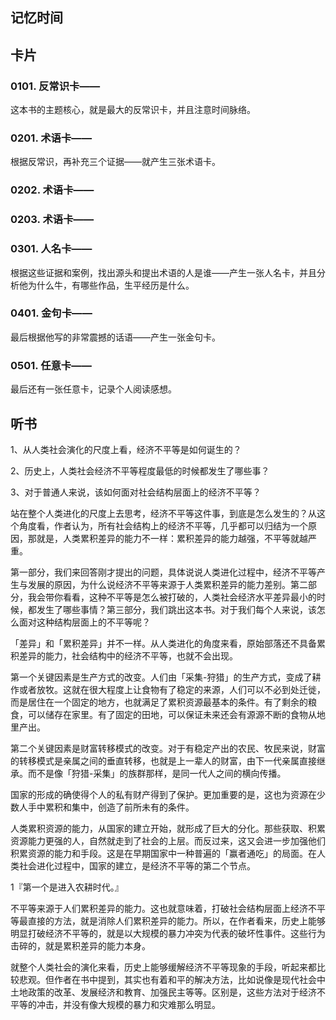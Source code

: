 ## 记忆时间

## 卡片

### 0101. 反常识卡——

这本书的主题核心，就是最大的反常识卡，并且注意时间脉络。

### 0201. 术语卡——

根据反常识，再补充三个证据——就产生三张术语卡。

### 0202. 术语卡——

### 0203. 术语卡——

### 0301. 人名卡——

根据这些证据和案例，找出源头和提出术语的人是谁——产生一张人名卡，并且分析他为什么牛，有哪些作品，生平经历是什么。

### 0401. 金句卡——

最后根据他写的非常震撼的话语——产生一张金句卡。

### 0501. 任意卡——

最后还有一张任意卡，记录个人阅读感想。

## 听书

1、从人类社会演化的尺度上看，经济不平等是如何诞生的？

2、历史上，人类社会经济不平等程度最低的时候都发生了哪些事？

3、对于普通人来说，该如何面对社会结构层面上的经济不平等？

站在整个人类进化的尺度上去思考，经济不平等这件事，到底是怎么发生的？从这个角度看，作者认为，所有社会结构上的经济不平等，几乎都可以归结为一个原因，那就是，人类累积差异的能力不一样：累积差异的能力越强，不平等就越严重。

第一部分，我们来回答刚才提出的问题，具体说说人类进化过程中，经济不平等产生与发展的原因，为什么说经济不平等来源于人类累积差异的能力差别。第二部分，我会带你看看，这种不平等是怎么被打破的，人类社会经济水平差异最小的时候，都发生了哪些事情？第三部分，我们跳出这本书。对于我们每个人来说，该怎么面对这种结构层面上的不平等呢？

「差异」和「累积差异」并不一样。从人类进化的角度来看，原始部落还不具备累积差异的能力，社会结构中的经济不平等，也就不会出现。

第一个关键因素是生产方式的改变。人们由「采集-狩猎」的生产方式，变成了耕作或者放牧。这就在很大程度上让食物有了稳定的来源，人们可以不必到处迁徙，而是居住在一个固定的地方，也就满足了累积资源最基本的条件。有了剩余的粮食，可以储存在家里。有了固定的田地，可以保证未来还会有源源不断的食物从地里产出。

第二个关键因素是财富转移模式的改变。对于有稳定产出的农民、牧民来说，财富的转移模式是亲属之间的垂直转移，也就是上一辈人的财富，由下一代亲属直接继承。而不是像「狩猎-采集」的族群那样，是同一代人之间的横向传播。

国家的形成的确使得个人的私有财产得到了保护。更加重要的是，这也为资源在少数人手中累积和集中，创造了前所未有的条件。

人类累积资源的能力，从国家的建立开始，就形成了巨大的分化。那些获取、积累资源能力更强的人，自然就走到了社会的上层。而反过来，这又会进一步加强他们积累资源的能力和手段。这是在早期国家中一种普遍的「赢者通吃」的局面。在人类社会进化过程中，国家的建立，是经济不平等的第二个节点。

1『第一个是进入农耕时代。』

不平等来源于人们累积差异的能力。这也就意味着，打破社会结构层面上经济不平等最直接的方法，就是消除人们累积差异的能力。所以，在作者看来，历史上能够明显打破经济不平等的，就是以大规模的暴力冲突为代表的破坏性事件。这些行为击碎的，就是累积差异的能力本身。

就整个人类社会的演化来看，历史上能够缓解经济不平等现象的手段，听起来都比较悲观。但作者在书中提到，其实也有着和平的解决方法，比如说像是现代社会中土地政策的改革、发展经济和教育、加强民主等等。区别是，这些方法对于经济不平等的冲击，并没有像大规模的暴力和灾难那么明显。





